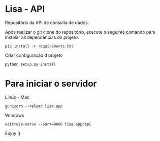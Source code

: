 # Lisa - API

Repositório da API de consulta de dados.

Após realizar o git clone do repositório, execute o seguinte comando para instalar as dependências do projeto.

```
pip install -r requirements.txt
```

Criar configuração d projeto
```
python setup.py install
```

# Para iniciar o servidor
Linux - Mac
```
gunicorn --reload lisa.app
```

Windows
```
waitress-serve --port=8000 lisa.app:api
```

Enjoy :)